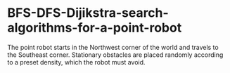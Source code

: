 # BFS-DFS-Dijikstra-search-algorithms-for-a-point-robot
The point robot starts in the Northwest corner of the world and  travels to the Southeast corner. Stationary obstacles are placed randomly according to a preset density, which the robot must avoid.
